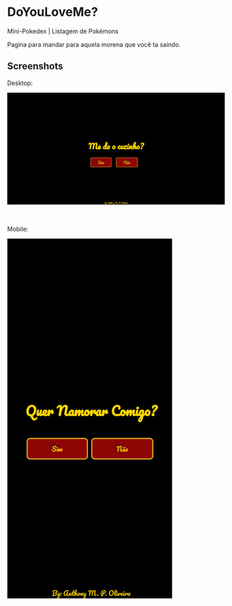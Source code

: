 # DoYouLoveMe?
Mini-Pokedex | Listagem de Pokémons

<p>Pagina para mandar para aquela morena que você ta saindo.</p>

## Screenshots

Desktop:

![Page DoYouLoveMe DESKTOP](design/screen-desktop.png)

<br>

Mobile:

![Page DoYouLoveMe Mobile](design/screen-mobile.png)